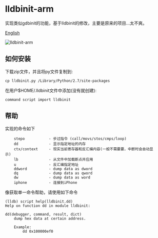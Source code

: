 lldbinit-arm
===
实现类似gdbinit的功能，基于lldbinit的修改，主要是原来的项目...太不爽。

[English](https://github.com/ipfans/lldbinit-arm/blob/master/README.md)

![lldbinit-arm](http://ww2.sinaimg.cn/large/69e37fdbgw1efu4mcssfej20ze0d50w9.jpg)

如何安装
---
下载zip文件，并且将py文件复制到:
```
cp lldbinit.py /Library/Python/2.7/site-packages
```

在用户$HOME/.lldbinit文件中添加(没有就创建):
```
command script import lldbinit
```

帮助
---
实现的命令如下

```
	stepo			- 步过指令 (call/movs/stos/cmps/loop)
	dd 				- 显示指定地址的内存
   	ctx/context		- 现实当前寄存器和反汇编内容(一般不需要要，中断时会自动显示)
	lb	    		- 从文件中加载断点并应用	 
	u 				- 反汇编指定地址
	ddword	    	- dump data as dword 
	dq	    		- dump data as qword
	dw	    		- dump data as word
	iphone	    	- 连接到iPhone
```

像获取单一命令帮助，请使用如下命令

```
(lldb) script help(lldbinit.dd)
Help on function dd in module lldbinit:

dd(debugger, command, result, dict)
    dump hex data at certain address.
    
    Example:
        dd 0x100000ef0
```
